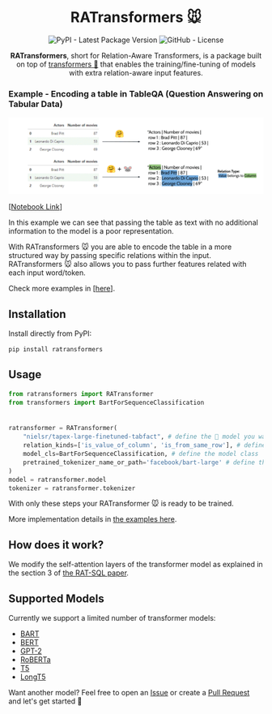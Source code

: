 <div align="center">

# RATransformers 🐭

![PyPI - Latest Package Version](https://img.shields.io/pypi/v/ratransformers?logo=pypi&style=flat&color=orange) ![GitHub - License](https://img.shields.io/github/license/JoaoLages/ratransformers?logo=github&style=flat&color=green)

**RATransformers**, short for Relation-Aware Transformers, is a package built on top of [transformers 🤗](https://github.com/huggingface/transformers)
that enables the training/fine-tuning of models with extra relation-aware input features.
</div>

### Example - Encoding a table in TableQA (Question Answering on Tabular Data)
![](assets/tableQA.gif)

[[Notebook Link](https://github.com/JoaoLages/RATransformers/blob/main/notebooks/TableQA_tabfact_example.ipynb)]

In this example we can see that passing the table as text with no additional information to the model is a poor representation.

With RATransformers 🐭 you are able to encode the table in a more structured way by passing specific relations within the input.
RATransformers 🐭 also allows you to pass further features related with each input word/token.

Check more examples in [[here](https://github.com/JoaoLages/RATransformers/blob/main/notebooks/)].

## Installation

Install directly from PyPI:

    pip install ratransformers

## Usage

```python
from ratransformers import RATransformer
from transformers import BartForSequenceClassification


ratransformer = RATransformer(
    "nielsr/tapex-large-finetuned-tabfact", # define the 🤗 model you want to load
    relation_kinds=['is_value_of_column', 'is_from_same_row'], # define the relations that you want to model in the input
    model_cls=BartForSequenceClassification, # define the model class
    pretrained_tokenizer_name_or_path='facebook/bart-large' # define the tokenizer you want to load (in case it is not the same as the model)
)
model = ratransformer.model
tokenizer = ratransformer.tokenizer
```

With only these steps your RATransformer 🐭 is ready to be trained. 

More implementation details in [the examples here](https://github.com/JoaoLages/RATransformers/blob/main/notebooks/).

## How does it work?
We modify the self-attention layers of the transformer model as explained in the section 3 of [the RAT-SQL paper](https://arxiv.org/pdf/1911.04942.pdf).

## Supported Models
Currently we support a limited number of transformer models:
- [BART](https://huggingface.co/docs/transformers/model_doc/bart)
- [BERT](https://huggingface.co/docs/transformers/model_doc/bert)
- [GPT-2](https://huggingface.co/docs/transformers/model_doc/gpt2)
- [RoBERTa](https://huggingface.co/docs/transformers/model_doc/roberta)
- [T5](https://huggingface.co/docs/transformers/model_doc/t5)
- [LongT5](https://huggingface.co/docs/transformers/model_doc/longt5)

Want another model? Feel free to open an [Issue](https://github.com/JoaoLages/RATransformers/issues) or create a [Pull Request](https://github.com/JoaoLages/RATransformers/pulls) and let's get started 🚀
